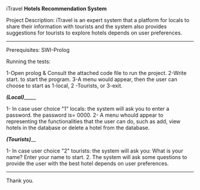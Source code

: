 iTravel 
**Hotels Recommendation System**

Project Description:
iTravel is an expert system that a platform for locals to share their information with tourists and the system also provides suggestions for tourists to explore hotels depends on user preferences.

____________________________________________________________________________________________

Prerequisites:
SWI-Prolog


Running the tests:

1-Open prolog & Consult the attached code file to run the project.
2-Write start. to start the program.
3-A menu would appear, then the user can choose to start as 1-local, 2 -Tourists, or 3-exit.

_______________________________________(Local)____________________________________________

1- In case user choice "1" locals: the system will ask you to enter a password.
the password is= 0000.
2- A menu whould appear to representing the functionalities that the user can do, such as add, view hotels in the database or delete a hotel from the database.

_______________________________________(Tourists)_________________________________________

1- In case user choice "2" tourists: the system will ask you: What is your name? Enter your name to start.
2. The system will ask some questions to provide the user with the best hotel depends on user preferences.

__________________________________________________________________________________________


Thank you.



